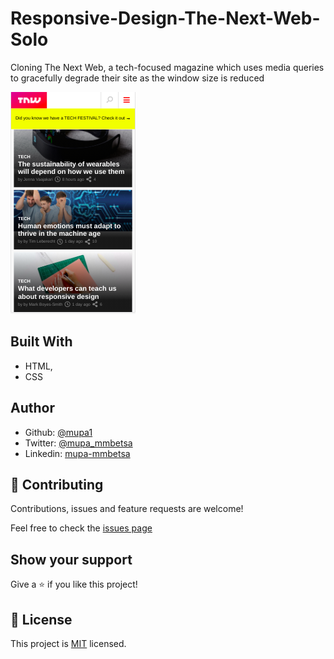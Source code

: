 # Responsive-Design-The-Next-Web-Solo
Cloning The Next Web, a tech-focused magazine which uses media queries to gracefully degrade their site as the window size is reduced

![screenshot](./images/small-screen-screenshot.png)

## Built With

- HTML,
- CSS

## Author

- Github: [@mupa1](https://github.com/Mupa1)
- Twitter: [@mupa_mmbetsa](https://twitter.com/mupa_mmbetsa)
- Linkedin: [mupa-mmbetsa](https://www.linkedin.com/in/mupa-mmbetsa)

## 🤝 Contributing

Contributions, issues and feature requests are welcome!

Feel free to check the [issues page](https://github.com/Mupa1/Responsive-Design-The-Next-Web-Solo/issues)

## Show your support

Give a ⭐️ if you like this project!

## 📝 License

This project is [MIT](lic.url) licensed.
